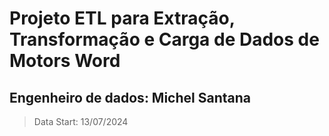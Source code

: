 # Projeto ETL para Extração, Transformação e Carga de Dados de Motors Word
## Engenheiro de dados: Michel Santana
> Data Start: 13/07/2024